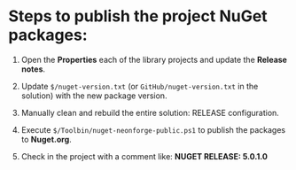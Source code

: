 # Steps to publish the project NuGet packages:

1. Open the **Properties** each of the library projects and update the **Release notes**.

3. Update `$/nuget-version.txt` (or `GitHub/nuget-version.txt` in the solution) with the 
   new package version.

4. Manually clean and rebuild the entire solution: RELEASE configuration.

5. Execute `$/Toolbin/nuget-neonforge-public.ps1` to publish the packages to **Nuget.org**.

6. Check in the project with a comment like: **NUGET RELEASE: 5.0.1.0**
